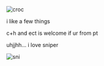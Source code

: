 ![croc](https://github.com/MellowAmaryllis/MellowAmaryllis/assets/166118914/c7b27ea5-3d51-4fbb-84a5-4b79918275cb)







i like a few things

c+h and ect is welcome if ur from pt

uhjjhh... i love sniper

![sni](https://github.com/MellowAmaryllis/MellowAmaryllis/assets/166118914/6961f514-e5f4-4c4c-9bb4-d4b060cceffe)
